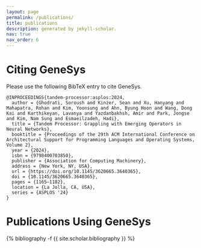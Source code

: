 ```yaml
---
layout: page
permalink: /publications/
title: publications
description: generated by jekyll-scholar.
nav: true
nav_order: 6
---
```

<!-- _pages/publications.md -->

# Citing GeneSys
Please use the following BibTeX entry to cite GeneSys.

```
@INPROCEEDINGS{tandem-processor:asplos:2024,
  author = {Ghodrati, Soroush and Kinzer, Sean and Xu, Hanyang and Mahapatra, Rohan and Kim, Yoonsung and Ahn, Byung Hoon and Wang, Dong Kai and Karthikeyan, Lavanya and Yazdanbakhsh, Amir and Park, Jongse and Kim, Nam Sung and Esmaeilzadeh, Hadi},
  title = {Tandem Processor: Grappling with Emerging Operators in Neural Networks},
  booktitle = {Proceedings of the 29th ACM International Conference on Architectural Support for Programming Languages and Operating Systems, Volume 2},
  year = {2024},
  isbn = {9798400703850},
  publisher = {Association for Computing Machinery},
  address = {New York, NY, USA},
  url = {https://doi.org/10.1145/3620665.3640365},
  doi = {10.1145/3620665.3640365},
  pages = {1165–1182},
  location = {La Jolla, CA, USA},
  series = {ASPLOS '24}
}
```

# Publications Using GeneSys
<div class="publications">

{% bibliography -f {{ site.scholar.bibliography }} %}

</div>

